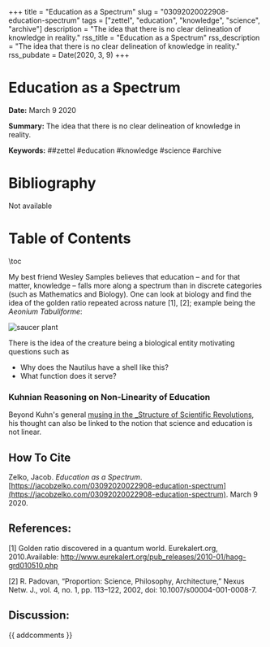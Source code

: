 +++
title = "Education as a Spectrum"
slug = "03092020022908-education-spectrum"
tags = ["zettel", "education", "knowledge", "science", "archive"]
description = "The idea that there is no clear delineation of knowledge in reality."
rss_title = "Education as a Spectrum"
rss_description = "The idea that there is no clear delineation of knowledge in reality."
rss_pubdate = Date(2020, 3, 9)
+++



Education as a Spectrum
=========

**Date:** March 9 2020

**Summary:** The idea that there is no clear delineation of knowledge in reality.

**Keywords:** ##zettel #education #knowledge #science #archive

Bibliography
==========

Not available

Table of Contents
=========

\toc

My best friend Wesley Samples believes that education – and for that matter, knowledge – falls more along a spectrum than in discrete categories (such as Mathematics and Biology). One can look at biology and find the idea of the golden ratio repeated across nature [1], [2]; example being the *Aeonium Tabuliforme*:

![saucer plant](03102020015817-aeonium-tabuliforme.jpg)

There is the idea of the creature being a biological entity motivating questions such as

  * Why does the Nautilus have a shell like this?
  * What function does it serve?

### Kuhnian Reasoning on Non-Linearity of Education

Beyond Kuhn's general [musing in the _Structure of Scientific Revolutions](https://jacobzelko.com/05152022174848-structure-revolutions), his thought can also be linked to the notion that science and education is not linear.
## How To Cite

 Zelko, Jacob. _Education as a Spectrum_. [https://jacobzelko.com/03092020022908-education-spectrum](https://jacobzelko.com/03092020022908-education-spectrum). March 9 2020.
## References:

[1] Golden ratio discovered in a quantum world. Eurekalert.org, 2010.Available: http://www.eurekalert.org/pub_releases/2010-01/haog-grd010510.php

[2] R. Padovan, “Proportion: Science, Philosophy, Architecture,” Nexus Netw. J., vol. 4, no. 1, pp. 113–122, 2002, doi: 10.1007/s00004-001-0008-7.
## Discussion: 

{{ addcomments }}

